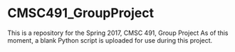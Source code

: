 # CMSC491_GroupProject
This is a repository for the Spring 2017, CMSC 491, Group Project
As of this moment, a blank Python script is uploaded for use during this project.
